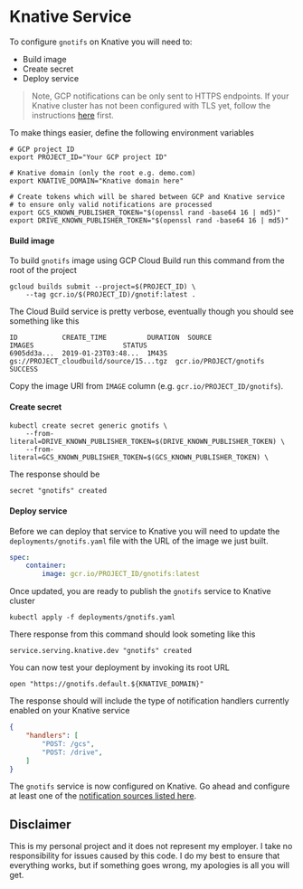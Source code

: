 # Knative Service

To configure `gnotifs` on Knative you will need to:

* Build image
* Create secret
* Deploy service

> Note, GCP notifications can be only sent to HTTPS endpoints. If your Knative cluster has not been configured with TLS yet, follow the instructions [here](https://github.com/knative/docs/blob/master/serving/using-an-ssl-cert.md) first.

To make things easier, define the following environment variables

```shell
# GCP project ID
export PROJECT_ID="Your GCP project ID"

# Knative domain (only the root e.g. demo.com)
export KNATIVE_DOMAIN="Knative domain here"

# Create tokens which will be shared between GCP and Knative service
# to ensure only valid notifications are processed
export GCS_KNOWN_PUBLISHER_TOKEN="$(openssl rand -base64 16 | md5)"
export DRIVE_KNOWN_PUBLISHER_TOKEN="$(openssl rand -base64 16 | md5)"
```

#### Build image

To build `gnotifs` image using GCP Cloud Build run this command from the root of the project

```shell
gcloud builds submit --project=$(PROJECT_ID) \
    --tag gcr.io/$(PROJECT_ID)/gnotif:latest .
```

The Cloud Build service is pretty verbose, eventually though you should see something like this

```shell
ID           CREATE_TIME          DURATION  SOURCE                                   IMAGES                      STATUS
6905dd3a...  2019-01-23T03:48...  1M43S     gs://PROJECT_cloudbuild/source/15...tgz  gcr.io/PROJECT/gnotifs      SUCCESS
```

Copy the image URI from `IMAGE` column (e.g. `gcr.io/PROJECT_ID/gnotifs`).

#### Create secret

```shell
kubectl create secret generic gnotifs \
	--from-literal=DRIVE_KNOWN_PUBLISHER_TOKEN=$(DRIVE_KNOWN_PUBLISHER_TOKEN) \
	--from-literal=GCS_KNOWN_PUBLISHER_TOKEN=$(GCS_KNOWN_PUBLISHER_TOKEN) \
```

The response should be

```shell
secret "gnotifs" created
```

#### Deploy service

Before we can deploy that service to Knative you will need to update the `deployments/gnotifs.yaml` file with the URL of the image we just built.

```yaml
spec:
    container:
        image: gcr.io/PROJECT_ID/gnotifs:latest
```

Once updated, you are ready to publish the `gnotifs` service to Knative cluster

```shell
kubectl apply -f deployments/gnotifs.yaml
```

There response from this command should look someting like this

```shell
service.serving.knative.dev "gnotifs" created
```

You can now test your deployment by invoking its root URL

```shell
open "https://gnotifs.default.${KNATIVE_DOMAIN}"
```

The response should will include the type of notification handlers currently enabled on your Knative service

```json
{
    "handlers": [
        "POST: /gcs",
        "POST: /drive",
    ]
}
```

The `gnotifs` service is now configured on Knative. Go ahead and configure at least one of the [notification sources listed here](https://github.com/mchmarny/gnotifs#gcp-notifications).


## Disclaimer

This is my personal project and it does not represent my employer. I take no responsibility for issues caused by this code. I do my best to ensure that everything works, but if something goes wrong, my apologies is all you will get.


